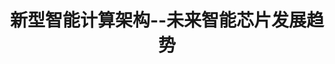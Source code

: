 ---
type: lecture 9.2
title:  新型智能计算架构--未来智能芯片发展趋势
tldr: "课程情况介绍，简要介绍芯片发展历程，以及简要介绍前沿AI芯片体系结构"
hide_from_announcments: true
thumbnail: /static_files/presentations/Lecture1/Lecture1.jpg
---